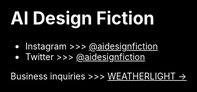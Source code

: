 # AI Design Fiction

- Instagram >>> [@aidesignfiction](https://www.instagram.com/aidesignfiction/)
- Twitter >>> [@aidesignfiction](https://twitter.com/aidesignfiction)

Business inquiries >>> [WEATHERLIGHT &rarr;](https://www.weatherlight.com/)

<style>
  * {
  background-color: #000 !important;
  color: #fff !important;
  }
</style
